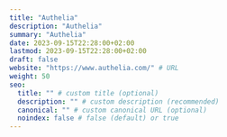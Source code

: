 ```yaml
---
title: "Authelia"
description: "Authelia"
summary: "Authelia"
date: 2023-09-15T22:28:00+02:00
lastmod: 2023-09-15T22:28:00+02:00
draft: false
website: "https://www.authelia.com/" # URL
weight: 50
seo:
  title: "" # custom title (optional)
  description: "" # custom description (recommended)
  canonical: "" # custom canonical URL (optional)
  noindex: false # false (default) or true
---
```

